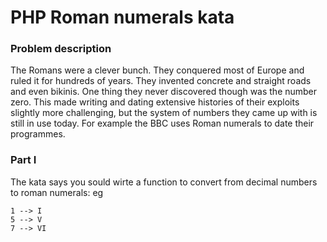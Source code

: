 # PHP Roman numerals kata

### Problem description
The Romans were a clever bunch. They conquered most of Europe and ruled it for hundreds of years. They invented concrete and straight roads and even bikinis. One thing they never discovered though was the number zero. This made writing and dating extensive histories of their exploits slightly more challenging, but the system of numbers they came up with is still in use today. For example the BBC uses Roman numerals to date their programmes.

### Part I
The kata says you sould wirte a function to convert from decimal numbers to roman numerals: eg
```
1 --> I
5 --> V
7 --> VI
```

